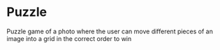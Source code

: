 # Puzzle
Puzzle game of a photo where the user can move different pieces of an image into a grid in the correct order to win
